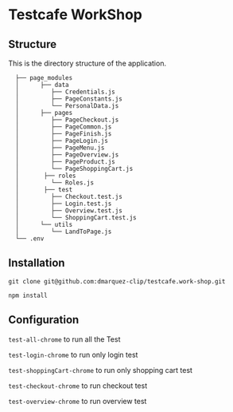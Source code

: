 # Testcafe WorkShop## StructureThis is the directory structure of the application.```  ├── page_modules  │      ├── data  │         ├── Credentials.js  │         ├── PageConstants.js  │         └── PersonalData.js  │      ├── pages  │         ├── PageCheckout.js  │         ├── PageCommon.js  │         ├── PageFinish.js  │         ├── PageLogin.js  │         ├── PageMenu.js  │         ├── PageOverview.js  │         ├── PageProduct.js  │         └── PageShoppingCart.js  │       ├── roles  │         └── Roles.js  │       ├── test  │         ├── Checkout.test.js  │         ├── Login.test.js  │         ├── Overview.test.js  │         └── ShoppingCart.test.js  │      └── utils  │         └── LandToPage.js  └── .env  ```## Installation``git clone git@github.com:dmarquez-clip/testcafe.work-shop.git````npm install``## Configuration``test-all-chrome`` to run all the Test``test-login-chrome`` to run only login test``test-shoppingCart-chrome`` to run only shopping cart test``test-checkout-chrome`` to run checkout test``test-overview-chrome`` to run overview test